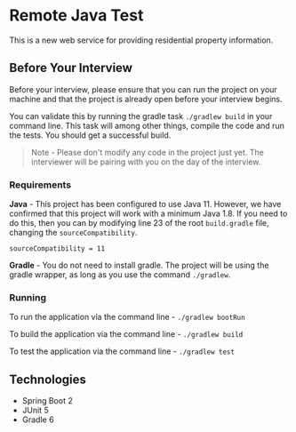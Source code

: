 # Remote Java Test

This is a new web service for providing residential property information.

## Before Your Interview
Before your interview, please ensure that you can run the project on your machine and that the project is already open before your interview begins.

You can validate this by running the gradle task `./gradlew build` in your command line. This task will among other things, compile the code and run the tests. You should get a successful build. 


> Note - Please don't modify any code in the project just yet. The interviewer will be pairing with you on the day of the interview.  

### Requirements
**Java** - This project has been configured to use Java 11. However, we have confirmed that this project will work with a minimum Java 1.8. 
If you need to do this, then you can by modifying line 23 of the root `build.gradle` file, changing the `sourceCompatibility`. 
```
sourceCompatibility = 11
```
**Gradle** - You do not need to install gradle. The project will be using the gradle wrapper, as long as you use the command `./gradlew`.  

### Running
To run the application via the command line - `./gradlew bootRun`

To build the application via the command line - `./gradlew build`

To test the application via the command line - `./gradlew test`

## Technologies
* Spring Boot 2
* JUnit 5
* Gradle 6
